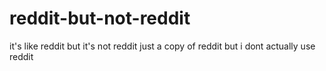 # reddit-but-not-reddit
it's like reddit but it's not reddit
just a copy of reddit but i dont actually use reddit
